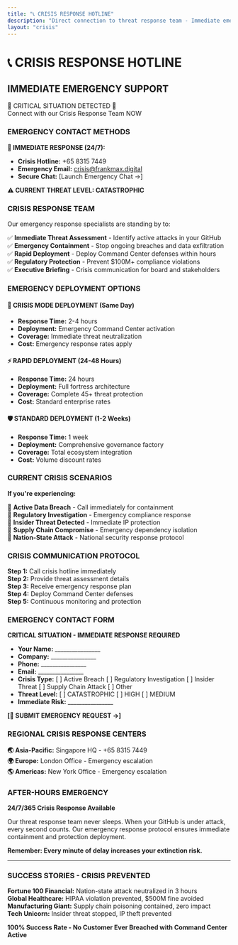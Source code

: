 ```yaml
---
title: "📞 CRISIS RESPONSE HOTLINE"
description: "Direct connection to threat response team - Immediate emergency support"
layout: "crisis"
---
```


# 📞 CRISIS RESPONSE HOTLINE

## IMMEDIATE EMERGENCY SUPPORT

<div class="crisis-alert">
🚨 CRITICAL SITUATION DETECTED 🚨<br>
Connect with our Crisis Response Team NOW
</div>

### EMERGENCY CONTACT METHODS

**🔴 IMMEDIATE RESPONSE (24/7):**
- **Crisis Hotline:** +65 8315 7449
- **Emergency Email:** crisis@frankmax.digital
- **Secure Chat:** [Launch Emergency Chat →]

**⚠️ CURRENT THREAT LEVEL: CATASTROPHIC**

### CRISIS RESPONSE TEAM

Our emergency response specialists are standing by to:

✅ **Immediate Threat Assessment** - Identify active attacks in your GitHub  
✅ **Emergency Containment** - Stop ongoing breaches and data exfiltration  
✅ **Rapid Deployment** - Deploy Command Center defenses within hours  
✅ **Regulatory Protection** - Prevent $100M+ compliance violations  
✅ **Executive Briefing** - Crisis communication for board and stakeholders  

### EMERGENCY DEPLOYMENT OPTIONS

#### 🚨 CRISIS MODE DEPLOYMENT (Same Day)
- **Response Time:** 2-4 hours
- **Deployment:** Emergency Command Center activation
- **Coverage:** Immediate threat neutralization
- **Cost:** Emergency response rates apply

#### ⚡ RAPID DEPLOYMENT (24-48 Hours)
- **Response Time:** 24 hours
- **Deployment:** Full fortress architecture
- **Coverage:** Complete 45+ threat protection
- **Cost:** Standard enterprise rates

#### 🛡️ STANDARD DEPLOYMENT (1-2 Weeks)
- **Response Time:** 1 week
- **Deployment:** Comprehensive governance factory
- **Coverage:** Total ecosystem integration
- **Cost:** Volume discount rates

### CURRENT CRISIS SCENARIOS

**If you're experiencing:**

🔴 **Active Data Breach** - Call immediately for containment  
🔴 **Regulatory Investigation** - Emergency compliance response  
🔴 **Insider Threat Detected** - Immediate IP protection  
🔴 **Supply Chain Compromise** - Emergency dependency isolation  
🔴 **Nation-State Attack** - National security response protocol  

### CRISIS COMMUNICATION PROTOCOL

**Step 1:** Call crisis hotline immediately  
**Step 2:** Provide threat assessment details  
**Step 3:** Receive emergency response plan  
**Step 4:** Deploy Command Center defenses  
**Step 5:** Continuous monitoring and protection  

### EMERGENCY CONTACT FORM

**CRITICAL SITUATION - IMMEDIATE RESPONSE REQUIRED**

- **Your Name:** ________________
- **Company:** ________________
- **Phone:** ________________
- **Email:** ________________
- **Crisis Type:** [ ] Active Breach [ ] Regulatory Investigation [ ] Insider Threat [ ] Supply Chain Attack [ ] Other
- **Threat Level:** [ ] CATASTROPHIC [ ] HIGH [ ] MEDIUM
- **Immediate Risk:** ________________

**[🚨 SUBMIT EMERGENCY REQUEST →]**

### REGIONAL CRISIS RESPONSE CENTERS

**🌏 Asia-Pacific:** Singapore HQ - +65 8315 7449  
**🌍 Europe:** London Office - Emergency escalation  
**🌎 Americas:** New York Office - Emergency escalation  

### AFTER-HOURS EMERGENCY

**24/7/365 Crisis Response Available**

Our threat response team never sleeps. When your GitHub is under attack, every second counts. Our emergency response protocol ensures immediate containment and protection deployment.

**Remember: Every minute of delay increases your extinction risk.**

---

### SUCCESS STORIES - CRISIS PREVENTED

**Fortune 100 Financial:** Nation-state attack neutralized in 3 hours  
**Global Healthcare:** HIPAA violation prevented, $500M fine avoided  
**Manufacturing Giant:** Supply chain poisoning contained, zero impact  
**Tech Unicorn:** Insider threat stopped, IP theft prevented  

**100% Success Rate - No Customer Ever Breached with Command Center Active**